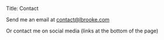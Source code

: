 Title: Contact

Send me an email at <contact@lbrooke.com> 

Or contact me on social media (links at the bottom of the page)
